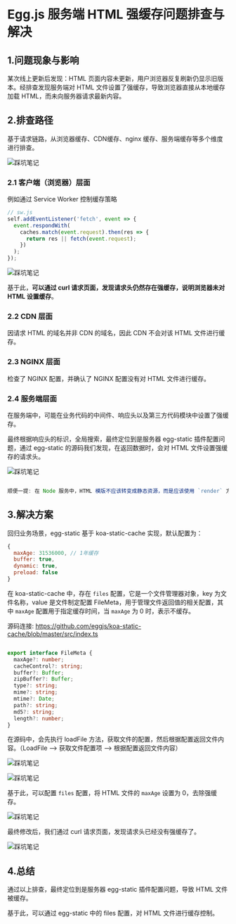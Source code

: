 # Egg.js 服务端 HTML 强缓存问题排查与解决


## 1.问题现象与影响

某次线上更新后发现：HTML 页面内容未更新，用户浏览器反复刷新仍显示旧版本。经排查发现服务端对 HTML 文件设置了强缓存，导致浏览器直接从本地缓存加载 HTML，而未向服务器请求最新内容。

## 2.排查路径

基于请求链路，从浏览器缓存、CDN缓存、nginx 缓存、服务端缓存等多个维度进行排查。

![踩坑笔记](./../../public/assets/踩坑笔记/11.png) 

### 2.1 客户端（浏览器）层面

例如通过 Service Worker 控制缓存策略

```js
// sw.js
self.addEventListener('fetch', event => {
  event.respondWith(
    caches.match(event.request).then(res => {
      return res || fetch(event.request);
    })
  );
});
```

![踩坑笔记](./../../public/assets/踩坑笔记/8.png)

基于此，**可以通过 curl 请求页面，发现请求头仍然存在强缓存，说明浏览器未对 HTML 设置缓存**。


### 2.2 CDN 层面

因请求 HTML 的域名并非 CDN 的域名，因此 CDN 不会对该 HTML 文件进行缓存。

### 2.3 NGINX 层面

检查了 NGINX 配置，并确认了 NGINX 配置没有对 HTML 文件进行缓存。


### 2.4 服务端层面

在服务端中，可能在业务代码的中间件、响应头以及第三方代码模块中设置了强缓存。

最终根据响应头的标识，全局搜索，最终定位到是服务器 egg-static 插件配置问题，通过 egg-static 的源码我们发现，在返回数据时，会对 HTML 文件设置强缓存的请求头。

![踩坑笔记](./../../public/assets/踩坑笔记/12.png)


```js

顺便一提: 在 Node 服务中，HTML 模版不应该转变成静态资源，而是应该使用 `render` 方法进行模版渲染。

```

## 3.解决方案

回归业务场景，egg-static 基于 koa-static-cache 实现，默认配置为：

```js
{
  maxAge: 31536000, // 1年缓存
  buffer: true,
  dynamic: true,
  preload: false
}
```

在 koa-static-cache 中，存在 `files` 配置，它是一个文件管理器对象，key 为文件名称，value 是文件制定配置 FileMeta，用于管理文件返回值的相关配置，其中 `maxAge` 配置用于指定缓存时间，当 `maxAge` 为 0 时，表示不缓存。

源码连接: https://github.com/eggjs/koa-static-cache/blob/master/src/index.ts

```ts

export interface FileMeta {
  maxAge?: number;
  cacheControl?: string;
  buffer?: Buffer;
  zipBuffer?: Buffer;
  type?: string;
  mime?: string;
  mtime?: Date;
  path?: string;
  md5?: string;
  length?: number;
}

```

在源码中，会先执行 loadFile 方法，获取文件的配置，然后根据配置返回文件内容。（LoadFile --> 获取文件配置项 --> 根据配置返回文件内容）

![踩坑笔记](./../../public/assets/踩坑笔记/13.png)

![踩坑笔记](./../../public/assets/踩坑笔记/16.png)



基于此，可以配置 `files` 配置，将 HTML 文件的 `maxAge` 设置为 0，去除强缓存。


![踩坑笔记](./../../public/assets/踩坑笔记/14.png)

最终修改后，我们通过 curl 请求页面，发现请求头已经没有强缓存了。

![踩坑笔记](./../../public/assets/踩坑笔记/15.png)


## 4.总结

通过以上排查，最终定位到是服务器 egg-static 插件配置问题，导致 HTML 文件被缓存。

基于此，可以通过 egg-static 中的 files 配置，对 HTML 文件进行缓存控制。









